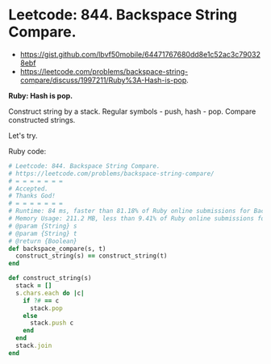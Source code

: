 # Leetcode: 844. Backspace String Compare.

- https://gist.github.com/lbvf50mobile/64471767680dd8e1c52ac3c790328ebf 
- https://leetcode.com/problems/backspace-string-compare/discuss/1997211/Ruby%3A-Hash-is-pop.
 
**Ruby: Hash is pop.**

Construct string by a stack. Regular symbols - push, hash - pop. Compare constructed strings.

Let's try.

Ruby code:
```Ruby
# Leetcode: 844. Backspace String Compare.
# https://leetcode.com/problems/backspace-string-compare/
# = = = = = = =
# Accepted.
# Thanks God!
# = = = = = = =
# Runtime: 84 ms, faster than 81.18% of Ruby online submissions for Backspace String Compare.
# Memory Usage: 211.2 MB, less than 9.41% of Ruby online submissions for Backspace String Compare.
# @param {String} s
# @param {String} t
# @return {Boolean}
def backspace_compare(s, t)
  construct_string(s) == construct_string(t)
end

def construct_string(s)
  stack = []
  s.chars.each do |c|
    if ?# == c
      stack.pop
    else
      stack.push c
    end
  end
  stack.join
end

```
